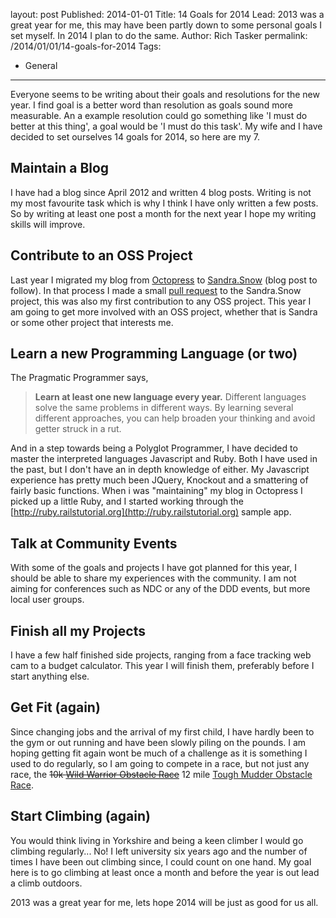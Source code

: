 layout: post
Published: 2014-01-01
Title: 14 Goals for 2014
Lead: 2013 was a great year for me, this may have been partly down to some personal goals I set myself. In 2014 I plan to do the same.
Author: Rich Tasker
permalink: /2014/01/01/14-goals-for-2014
Tags:
  - General
---
Everyone seems to be writing about their goals and resolutions for the new year. I find goal is a better word than resolution as goals sound more measurable. An a example resolution could go something like 'I must do better at this thing', a goal would be 'I must do this task'. My wife and I have decided to set ourselves 14 goals for 2014, so here are my 7.

## Maintain a Blog

I have had a blog since April 2012 and written 4 blog posts. Writing is not my most favourite task which is why I think I have only written a few posts. So by writing at least one post a month for the next year I hope my writing skills will improve.

## Contribute to an OSS Project

Last year I migrated my blog from [Octopress](http://octopress.org/) to [Sandra.Snow](https://github.com/Sandra/Sandra.Snow) (blog post to follow). In that process I made a small [pull request](https://github.com/Sandra/Sandra.Snow/pull/79) to the Sandra.Snow project, this was also my first contribution to any OSS project. This year I am going to get more involved with an OSS project, whether that is Sandra or some other project that interests me.

## Learn a new Programming Language (or two)

The Pragmatic Programmer says,

>__Learn at least one new language every year.__ Different languages solve the same problems in different ways. By learning several different approaches, you can help broaden your thinking and avoid getter struck in a rut.

And in a step towards being a Polyglot Programmer, I have decided to master the interpreted languages Javascript and Ruby. Both I have used in the past, but I don't have an in depth knowledge of either. My Javascript experience has pretty much been JQuery, Knockout and a smattering of fairly basic functions. When i was "maintaining" my blog in Octopress I picked up a little Ruby, and I started working through the [http://ruby.railstutorial.org](http://ruby.railstutorial.org) sample app.

## Talk at Community Events

With some of the goals and projects I have got planned for this year, I should be able to share my experiences with the community. I am not aiming for conferences such as NDC or any of the DDD events, but more local user groups.

## Finish all my Projects

I have a few half finished side projects, ranging from a face tracking web cam to a budget calculator. This year I will finish them, preferably before I start anything else.

## Get Fit (again)

Since changing jobs and the arrival of my first child, I have hardly been to the gym or out running and have been slowly piling on the pounds.
I am hoping getting fit again wont be much of a challenge as it is something I used to do regularly, so I am going to compete in a race, but not just any race, the <del>10k [Wild Warrior Obstacle Race](http://xrunner.co.uk/events/wild-warrior-obstacle-course-race/)</del> 12 mile [Tough Mudder Obstacle Race](http://toughmudder.co.uk/events/yorkshire-2014/).

## Start Climbing (again)

You would think living in Yorkshire and being a keen climber I would go climbing regularly... No! I left university six years ago and the number of times I have been out climbing since, I could count on one hand.
My goal here is to go climbing at least once a month and before the year is out lead a climb outdoors.

2013 was a great year for me, lets hope 2014 will be just as good for us all.
